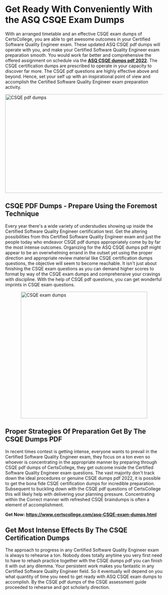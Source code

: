 <h1><strong>Get Ready With Conveniently With the ASQ CSQE Exam Dumps&nbsp;</strong></h1>
<p><span style="font-weight: 400;">With an arranged timetable and an effective  CSQE exam dumps of CertsCollege, you are able to get awesome outcomes in your Certified Software Quality Engineer exam. These updated ASQ CSQE pdf dumps will operate with you, and make your Certified Software Quality Engineer exam preparation smooth. You would work far better and comprehensive the offered assignment on schedule via the <strong><a href="https://www.certscollege.com/asq-CSQE-exam-dumps.html">ASQ CSQE dumps pdf 2022</a></strong>. The CSQE certification dumps are prescribed to operate in your capacity to discover far more. The  CSQE pdf questions are highly effective above and beyond. Hence, set your self up with an inspirational point of view and accomplish the Certified Software Quality Engineer exam preparation activity.&nbsp;</span></p>
<p><span style="font-weight: 400;"><img style="display: block; margin-left: auto; margin-right: auto;" src="https://i.ibb.co/CPDK3ps/Yellow-and-Blue-Initiative-Blog-Banner.png" alt="CSQE pdf dumps" width="559" height="315" /></span></p>
<h2><strong>CSQE PDF Dumps - Prepare Using the Foremost Technique</strong></h2>
<p><span style="font-weight: 400;">Every year there's a wide variety of understudies showing up inside the Certified Software Quality Engineer certification test. Get the altering possibilities from this Certified Software Quality Engineer exam and just the people today who endeavor CSQE pdf dumps appropriately come by by far the most intense outcomes. Organizing for the ASQ CSQE dumps pdf might appear to be an overwhelming errand in the outset yet using the proper direction and appropriate review material like CSQE certification dumps questions, the objective will seem to become reachable. It isn't just about finishing the CSQE exam questions as you can demand higher scores to format by way of the CSQE exam dumps and comprehensive your cravings with discipline. With the help of CSQE pdf questions, you can get wonderful imprints in CSQE exam questions.</span></p>
<p><span style="font-weight: 400;"><a href="https://tinyurl.com/ycakzm7v"><img style="display: block; margin-left: auto; margin-right: auto;" src="https://i.ibb.co/9tMrhdY/Teacher-Appreciation-Invitation.png" alt="CSQE exam dumps " width="404" height="404" /></a></span></p>
<h2><strong>Proper Strategies Of Preparation Get By The CSQE Dumps PDF</strong></h2>
<p><span style="font-weight: 400;">In recent times contest is getting intense, everyone wants to prevail in the Certified Software Quality Engineer exam, they focus on a ton even so whoever is concentrating in the appropriate manner by preparing through CSQE pdf dumps of CertsCollege, they get outcome inside the Certified Software Quality Engineer exam questions. The vast majority don't track down the ideal procedures or genuine CSQE dumps pdf 2022, it is possible to get the bona fide CSQE certification dumps for incredible preparation. Subsequent to buckling down with the  CSQE pdf questions of CertsCollege this will likely help with delivering your planning pressure. Concentrating within the Correct manner with refreshed CSQE braindumps is often a element of accomplishment.</span></p>
<p><span style="font-weight: 400;"><strong>Get Now: <a href="https://www.certscollege.com/asq-CSQE-exam-dumps.html">https://www.certscollege.com/asq-CSQE-exam-dumps.html</a></strong></span></p>
<h2><strong>Get Most Intense Effects By The CSQE Certification Dumps</strong></h2>
<p><span style="font-weight: 400;">The approach to progress in any Certified Software Quality Engineer exam is always to rehearse a ton. Nobody does totally anytime you very first need to have to rehash practice together with the CSQE dumps pdf you can finish it with out any dilemma. Your persistent work makes you fantastic in any Certified Software Quality Engineer field. So it eventually will depend on you what quantity of time you need to get ready with ASQ CSQE exam dumps to accomplish. By the CSQE pdf dumps of the CSQE assessment guide proceeded to rehearse and got scholarly direction.</span></p>
